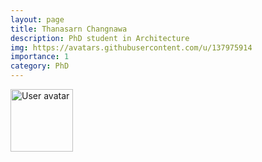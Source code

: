 ```yaml
---
layout: page
title: Thanasarn Changnawa
description: PhD student in Architecture
img: https://avatars.githubusercontent.com/u/137975914
importance: 1
category: PhD
---
```


<img src="https://upload.wikimedia.org/wikipedia/commons/5/59/User-avatar.svg" 
       class="img-fluid z-depth-1 rounded"
       width="100" 
       height="100" 
       alt="User avatar"/>
